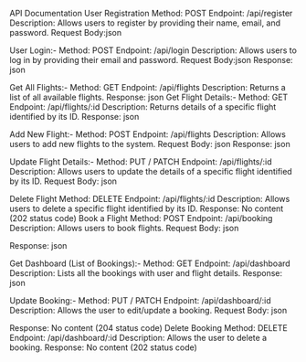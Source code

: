 API Documentation
User Registration
Method: POST
Endpoint: /api/register
Description: Allows users to register by providing their name, email, and password.
Request Body:json

User Login:-
Method: POST
Endpoint: /api/login
Description: Allows users to log in by providing their email and password.
Request Body:json
Response:
json

Get All Flights:-
Method: GET
Endpoint: /api/flights
Description: Returns a list of all available flights.
Response:
json
Get Flight Details:-
Method: GET
Endpoint: /api/flights/:id
Description: Returns details of a specific flight identified by its ID.
Response:
json

Add New Flight:-
Method: POST
Endpoint: /api/flights
Description: Allows users to add new flights to the system.
Request Body:
json
Response:
json

Update Flight Details:-
Method: PUT / PATCH
Endpoint: /api/flights/:id
Description: Allows users to update the details of a specific flight identified by its ID.
Request Body:
json

Delete Flight
Method: DELETE
Endpoint: /api/flights/:id
Description: Allows users to delete a specific flight identified by its ID.
Response: No content (202 status code)
Book a Flight
Method: POST
Endpoint: /api/booking
Description: Allows users to book flights.
Request Body:
json

Response:
json

Get Dashboard (List of Bookings):-
Method: GET
Endpoint: /api/dashboard
Description: Lists all the bookings with user and flight details.
Response:
json

Update Booking:-
Method: PUT / PATCH
Endpoint: /api/dashboard/:id
Description: Allows the user to edit/update a booking.
Request Body:
json

Response: No content (204 status code)
Delete Booking
Method: DELETE
Endpoint: /api/dashboard/:id
Description: Allows the user to delete a booking.
Response: No content (202 status code)